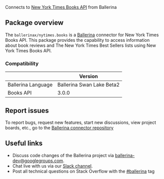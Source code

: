Connects to [New York Times Books API](https://developer.nytimes.com/docs/books-product/1/overview) from Ballerina

## Package overview
The `ballerinax/nytimes.books` is a [Ballerina](https://ballerina.io/) connector for New York Times Books API. This package provides the capability to access information about book reviews and The New York Times Best Sellers lists using New York Times Books API.

### Compatibility
|                    | Version                   |
|--------------------|---------------------------|
| Ballerina Language | Ballerina Swan Lake Beta2 |
| Books API          | 3.0.0                     |

## Report issues
To report bugs, request new features, start new discussions, view project boards, etc., go to the [Ballerina connector repository](https://github.com/ballerina-platform/ballerinax-openapi-connectors)

## Useful links
- Discuss code changes of the Ballerina project via [ballerina-dev@googlegroups.com](mailto:ballerina-dev@googlegroups.com).
- Chat live with us via our [Slack channel](https://ballerina.io/community/slack/).
- Post all technical questions on Stack Overflow with the [#ballerina](https://stackoverflow.com/questions/tagged/ballerina) tag
